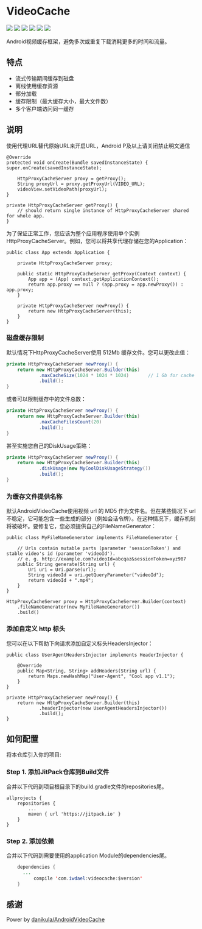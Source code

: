 # VideoCache
![](https://img.shields.io/badge/platform-android-orange.svg)
![](https://img.shields.io/badge/language-java-yellow.svg)
![](https://jitpack.io/v/com.iwdael/videocache.svg)
![](https://img.shields.io/badge/build-passing-brightgreen.svg)
![](https://img.shields.io/badge/license-apache--2.0-green.svg)
![](https://img.shields.io/badge/api-19+-green.svg)

Android视频缓存框架，避免多次或重复下载消耗更多的时间和流量。

## 特点
 - 流式传输期间缓存到磁盘
 - 离线使用缓存资源
 - 部分加载
 - 缓存限制（最大缓存大小，最大文件数）
 - 多个客户端访问同一缓存

## 说明
使用代理URL替代原始URL来开启URL，Android P及以上请关闭禁止明文通信
```
@Override
protected void onCreate(Bundle savedInstanceState) {
super.onCreate(savedInstanceState);

    HttpProxyCacheServer proxy = getProxy();
    String proxyUrl = proxy.getProxyUrl(VIDEO_URL);
    videoView.setVideoPath(proxyUrl);
}

private HttpProxyCacheServer getProxy() {
    // should return single instance of HttpProxyCacheServer shared for whole app.
}
```
为了保证正常工作，您应该为整个应用程序使用单个实例HttpProxyCacheServer。例如，您可以将共享代理存储在您的Application：
```
public class App extends Application {

    private HttpProxyCacheServer proxy;

    public static HttpProxyCacheServer getProxy(Context context) {
        App app = (App) context.getApplicationContext();
        return app.proxy == null ? (app.proxy = app.newProxy()) : app.proxy;
    }

    private HttpProxyCacheServer newProxy() {
        return new HttpProxyCacheServer(this);
    }
}
```
### 磁盘缓存限制
默认情况下HttpProxyCacheServer使用 512Mb 缓存文件。您可以更改此值：
```java
private HttpProxyCacheServer newProxy() {
    return new HttpProxyCacheServer.Builder(this)
            .maxCacheSize(1024 * 1024 * 1024)       // 1 Gb for cache
            .build();
}
```
或者可以限制缓存中的文件总数：
```java
private HttpProxyCacheServer newProxy() {
    return new HttpProxyCacheServer.Builder(this)
            .maxCacheFilesCount(20)
            .build();
}
```
甚至实施您自己的DiskUsage策略：
```java
private HttpProxyCacheServer newProxy() {
    return new HttpProxyCacheServer.Builder(this)
            .diskUsage(new MyCoolDiskUsageStrategy())
            .build();
}
```
### 为缓存文件提供名称
默认AndroidVideoCache使用视频 url 的 MD5 作为文件名。但在某些情况下 url 不稳定，它可能包含一些生成的部分（例如会话令牌）。在这种情况下，缓存机制将被破坏。要修复它，您必须提供自己的FileNameGenerator：
```
public class MyFileNameGenerator implements FileNameGenerator {

    // Urls contain mutable parts (parameter 'sessionToken') and stable video's id (parameter 'videoId').
    // e. g. http://example.com?videoId=abcqaz&sessionToken=xyz987
    public String generate(String url) {
        Uri uri = Uri.parse(url);
        String videoId = uri.getQueryParameter("videoId");
        return videoId + ".mp4";
    }
}
```
```
HttpProxyCacheServer proxy = HttpProxyCacheServer.Builder(context)
    .fileNameGenerator(new MyFileNameGenerator())
    .build()
```
### 添加自定义 http 标头
您可以在以下帮助下向请求添加自定义标头HeadersInjector：
```
public class UserAgentHeadersInjector implements HeaderInjector {

    @Override
    public Map<String, String> addHeaders(String url) {
        return Maps.newHashMap("User-Agent", "Cool app v1.1");
    }
}
```
```
private HttpProxyCacheServer newProxy() {
    return new HttpProxyCacheServer.Builder(this)
            .headerInjector(new UserAgentHeadersInjector())
            .build();
}

```
## 如何配置
将本仓库引入你的项目:
### Step 1. 添加JitPack仓库到Build文件
合并以下代码到项目根目录下的build.gradle文件的repositories尾。

	allprojects {
		repositories {
			...
			maven { url 'https://jitpack.io' }
		}
	}

### Step 2. 添加依赖
合并以下代码到需要使用的application Module的dependencies尾。
```Java
	dependencies {
	  ...
          compile 'com.iwdael:videocache:$version'
	}
```

## 感谢
Power by [danikula/AndroidVideoCache](https://github.com/danikula/AndroidVideoCache)